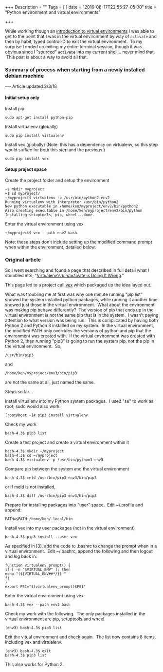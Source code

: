 +++
Description = ""
Tags = [
]
date = "2016-08-17T22:55:27-05:00"
title = "Python environment and virtual environments"

+++

While working though an [introduction to virtual environments](https://www.dabapps.com/blog/introduction-to-pip-and-virtualenv-python/) I was able to get to the point that I was in the virtual environment by way of `activate` and then by habit, typed control-D to exit the virtual environment.  To my surprise I ended up exiting my entire terminal session, though it was obvious since I "sourced" `activate` into my current shell... never mind that.  This post is about a way to avoid all that.<!--more-->

### Summary of process when starting from a newly installed debian machine
--- Article updated 2/3/18

#### Initial setup only
Install pip
```text
sudo apt-get install python-pip
```
Install virtualenv (globally)
```text
sudo pip install virtualenv
```
Install vex (globally)  (Note: this has a dependency on virtualenv, so this step would suffice for both this step and the previous.)
```text
sudo pip install vex
```
#### Setup project space
Create the project folder and setup the environment

```text
~$ mkdir myproject
~$ cd myproject/
~/myproject$ virtualenv -p /usr/bin/python2 env2
Running virtualenv with interpreter /usr/bin/python2
New python executable in /home/ken/myproject/env2/bin/python2
Also creating executable in /home/ken/myproject/env2/bin/python
Installing setuptools, pip, wheel...done.
```

Enter the virtual environment using vex
```text
~/myproject$ vex --path env2 bash
```
Note: these steps don't include setting up the modified command prompt when within the environment, detailed below.

### Original article
So I went searching and found a page that described in full detail what I stumbled into, "[Virtualenv's bin/activate is Doing It Wrong](https://gist.github.com/datagrok/2199506)."

This page led to a project call [vex](https://github.com/sashahart/vex) which packaged up the idea layed out.

What was troubling me at first was why one minute running "pip list" showed the system installed python packages, while running it another time showed just those in the virtual environment.  What about the environment was making pip behave differently?  The version of pip that ends up in the virtual environment is not the same pip that is in the system.  I wasn't paying attention to what version was being run.  This is complicated by having both Python 2 and Python 3 installed on my system.  In the virtual environment, the modified PATH only overrides the versions of python and pip that the environment was created with.  If the virtual environment was created with Python 2, then running "pip3" is going to run the system pip, not the pip in the virtual environment.  So,

`/usr/bin/pip3`

and

`/home/ken/myproject/env3/bin/pip3`

are not the same at all, just named the same.

Steps so far...

Install virtualenv into my Python system packages.  I used "su" to work as root; sudo would also work.
```text
[root@host ~]# pip3 install virtualenv
```

Check my work
```text
bash-4.3$ pip3 list
```

Create a test project and create a virtual environment within it
```text
bash-4.3$ mkdir ~/myproject
bash-4.3$ cd ~/myproject
bash-4.3$ virtualenv -p /usr/bin/python3 env3
```
Compare pip between the system and the virtual environment
```text
bash-4.3$ meld /usr/bin/pip3 env3/bin/pip3
```
or if meld is not installed,
```text
bash-4.3$ diff /usr/bin/pip3 env3/bin/pip3
```
Prepare for installing packages into "user" space.  Edit ~/.profile and append:
```text
PATH=$PATH:/home/ken/.local/bin
```
Install vex into my user packages (not in the virtual environment)
```text
bash-4.3$ pip3 install --user vex
```
As specified in [3], add the code to .bashrc to change the prompt when in a virtual environment.  Edit ~/.bashrc, append the following and then logout and log back in:
```text
function virtualenv_prompt() {
if [ -n "$VIRTUAL_ENV" ]; then
echo "(${VIRTUAL_ENV##*/}) "
fi
}
export PS1="$(virtualenv_prompt)$PS1"
```
Enter the virtual environment using vex:
```text
bash-4.3$ vex --path env3 bash
```
Check my work with the following.  The only packages installed in the virtual environment are pip, setuptools and wheel.
```text
(env3) bash-4.3$ pip3 list
```
Exit the vitual environment and check again.  The list now contains 8 items, including vex and virtualenv.
```text
(env3) bash-4.3$ exit
bash-4.3$ pip3 list
```
This also works for Python 2.
